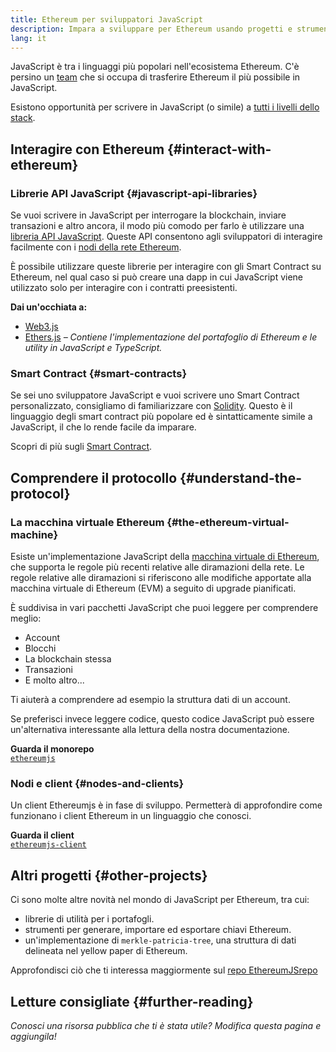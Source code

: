 ```yaml
---
title: Ethereum per sviluppatori JavaScript
description: Impara a sviluppare per Ethereum usando progetti e strumenti basati su JavaScript.
lang: it
---
```


JavaScript è tra i linguaggi più popolari nell'ecosistema Ethereum. C'è persino un [team](https://github.com/ethereumjs) che si occupa di trasferire Ethereum il più possibile in JavaScript.

Esistono opportunità per scrivere in JavaScript (o simile) a [tutti i livelli dello stack](/developers/docs/ethereum-stack/).

## Interagire con Ethereum {#interact-with-ethereum}

### Librerie API JavaScript {#javascript-api-libraries}

Se vuoi scrivere in JavaScript per interrogare la blockchain, inviare transazioni e altro ancora, il modo più comodo per farlo è utilizzare una [libreria API JavaScript](/developers/docs/apis/javascript/). Queste API consentono agli sviluppatori di interagire facilmente con i [nodi della rete Ethereum](/developers/docs/nodes-and-clients/).

È possibile utilizzare queste librerie per interagire con gli Smart Contract su Ethereum, nel qual caso si può creare una dapp in cui JavaScript viene utilizzato solo per interagire con i contratti preesistenti.

**Dai un'occhiata a:**

- [Web3.js](https://web3js.readthedocs.io/)
- [Ethers.js](https://docs.ethers.io/) _– Contiene l'implementazione del portafoglio di Ethereum e le utility in JavaScript e TypeScript._

### Smart Contract {#smart-contracts}

Se sei uno sviluppatore JavaScript e vuoi scrivere uno Smart Contract personalizzato, consigliamo di familiarizzare con [Solidity](https://solidity.readthedocs.io). Questo è il linguaggio degli smart contract più popolare ed è sintatticamente simile a JavaScript, il che lo rende facile da imparare.

Scopri di più sugli [Smart Contract](/developers/docs/smart-contracts/).

## Comprendere il protocollo {#understand-the-protocol}

### La macchina virtuale Ethereum {#the-ethereum-virtual-machine}

Esiste un'implementazione JavaScript della [macchina virtuale di Ethereum](/en/developers/docs/evm/), che supporta le regole più recenti relative alle diramazioni della rete. Le regole relative alle diramazioni si riferiscono alle modifiche apportate alla macchina virtuale di Ethereum (EVM) a seguito di upgrade pianificati.

È suddivisa in vari pacchetti JavaScript che puoi leggere per comprendere meglio:

- Account
- Blocchi
- La blockchain stessa
- Transazioni
- E molto altro...

Ti aiuterà a comprendere ad esempio la struttura dati di un account.

Se preferisci invece leggere codice, questo codice JavaScript può essere un'alternativa interessante alla lettura della nostra documentazione.

**Guarda il monorepo**  
[`ethereumjs`](https://github.com/ethereumjs/ethereumjs-vm)

### Nodi e client {#nodes-and-clients}

Un client Ethereumjs è in fase di sviluppo. Permetterà di approfondire come funzionano i client Ethereum in un linguaggio che conosci.

**Guarda il client**  
[`ethereumjs-client`](https://github.com/ethereumjs/ethereumjs-client)

## Altri progetti {#other-projects}

Ci sono molte altre novità nel mondo di JavaScript per Ethereum, tra cui:

- librerie di utilità per i portafogli.
- strumenti per generare, importare ed esportare chiavi Ethereum.
- un'implementazione di `merkle-patricia-tree`, una struttura di dati delineata nel yellow paper di Ethereum.

Approfondisci ciò che ti interessa maggiormente sul [repo EthereumJSrepo](https://github.com/ethereumjs)

## Letture consigliate {#further-reading}

_Conosci una risorsa pubblica che ti è stata utile? Modifica questa pagina e aggiungila!_

